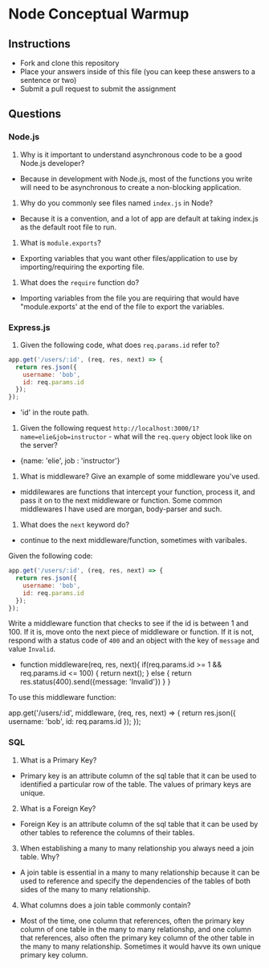 # Node Conceptual Warmup

## Instructions

- Fork and clone this repository
- Place your answers inside of this file (you can keep these answers to a sentence or two)
- Submit a pull request to submit the assignment

## Questions

### Node.js

1.  Why is it important to understand asynchronous code to be a good Node.js developer?

- Because in development with Node.js, most of the functions you write will need to be asynchronous to create a non-blocking application.

1.  Why do you commonly see files named `index.js` in Node?

- Because it is a convention, and a lot of app are default at taking index.js as the default root file to run.

1.  What is `module.exports`?

- Exporting variables that you want other files/application to use by importing/requiring the exporting file.

1.  What does the `require` function do?

- Importing variables from the file you are requiring that would have "module.exports' at the end of the file to export the variables.

### Express.js

1.  Given the following code, what does `req.params.id` refer to?

```js
app.get('/users/:id', (req, res, next) => {
  return res.json({
    username: 'bob',
    id: req.params.id
  });
});
```

- 'id' in the route path.

1.  Given the following request `http://localhost:3000/1?name=elie&job=instructor` - what will the `req.query` object look like on the server?

- {name: 'elie', job : 'instructor'}

1.  What is middleware? Give an example of some middleware you've used.

- middilewares are functions that intercept your function, process it, and pass it on to the next middleware or function. Some common middlewares I have used are morgan, body-parser and such.

1.  What does the `next` keyword do?

- continue to the next middleware/function, sometimes with varibales.

Given the following code:

```js
app.get('/users/:id', (req, res, next) => {
  return res.json({
    username: 'bob',
    id: req.params.id
  });
});
```

Write a middleware function that checks to see if the id is between 1 and 100. If it is, move onto the next piece of middleware or function. If it is not, respond with a status code of `400` and an object with the key of `message` and value `Invalid`.

- function middleware(req, res, next){
  if(req.params.id >= 1 && req.params.id <= 100)
  {
  return next();
  }
  else
  {
  return res.status(400).send({message: 'Invalid'})
  }
  }

To use this middleware function:

app.get('/users/:id', middleware, (req, res, next) => {
return res.json({
username: 'bob',
id: req.params.id
});
});

### SQL

1.  What is a Primary Key?

- Primary key is an attribute column of the sql table that it can be used to identified a particular row of the table. The values of primary keys are unique.

2.  What is a Foreign Key?

- Foreign Key is an attribute column of the sql table that it can be used by other tables to reference the columns of their tables.

3.  When establishing a many to many relationship you always need a join table. Why?

- A join table is essential in a many to many relationship because it can be used to reference and specify the dependencies of the tables of both sides of the many to many relationship.

4.  What columns does a join table commonly contain?

- Most of the time, one column that references, often the primary key column of one table in the many to many relationshp, and one column that references, also often the primary key column of the other table in the many to many relationship. Sometimes it would havve its own unique primary key column.
